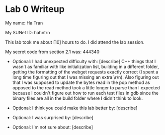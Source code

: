 Lab 0 Writeup
=============

My name: Ha Tran

My SUNet ID: hahntrn

This lab took me about [10] hours to do. I did attend the lab session.

My secret code from section 2.1 was: 444340

- Optional: I had unexpected difficulty with: [describe]
C++ things that I wasn't as familiar with like initialization list, 
building in a different folder, getting the formatting of the webget requests
exactly correct (I spent a long time figuring out that I was missing an 
extra \r\n). Also figuring out that I was supposed to update the bytes read
in the pop method as opposed to the read method took a little longer to 
parse than I expected because I couldn't figure out how to run each test files
in gdb since the binary files are all in the build folder where I didn't 
think to look.

- Optional: I think you could make this lab better by: [describe]
- Optional: I was surprised by: [describe]
- Optional: I'm not sure about: [describe]
 

